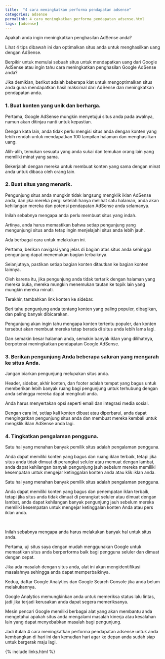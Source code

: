 ```yaml
---
title:  "4 cara meningkatkan performa pendapatan adsense"
categories: adsense
permalink: 4_cara_meningkatkan_performa_pendapatan_adsense.html
tags: [adsense]
---
```


<p>Apakah anda ingin meningkatkan penghasilan AdSense anda?</p><p></p><p>Lihat 4 tips dibawah ini dan optimalkan situs anda untuk menghasilkan uang dengan AdSense.</p><p></p><p>Berpikir untuk memulai sebuah situs untuk mendapatkan uang dari Google AdSense atau ingin tahu cara meningkatkan penghasilan Google AdSense anda?</p><p></p><p>Jika demikian, berikut adalah beberapa kiat untuk mengoptimalkan situs anda guna mendapatkan hasil maksimal dari AdSense dan meningkatkan pendapatan anda.</p><h3 style="text-align: left;">1. Buat konten yang unik dan berharga.</h3><p>Pertama, Google AdSense mungkin menyetujui situs anda pada awalnya, namun akan ditinjau nanti untuk kepastian.</p><p></p><p>Dengan kata lain, anda tidak perlu mengisi situs anda dengan konten yang lebih rendah untuk mendapatkan 100 tampilan halaman dan menghasilkan uang.</p><p></p><p>Alih-alih, temukan sesuatu yang anda sukai dan temukan orang lain yang memiliki minat yang sama.</p><p></p><p>Bekerjalah dengan mereka untuk membuat konten yang sama dengan minat anda untuk dibaca oleh orang lain.</p><h3 style="text-align: left;">2. Buat situs yang menarik.</h3><p>Pengunjung situs anda mungkin tidak langsung mengklik iklan AdSense anda, dan jika mereka pergi setelah hanya melihat satu halaman, anda akan kehilangan mereka dan potensi pendapatan AdSense anda selamanya.</p><p></p><p>Inilah sebabnya mengapa anda perlu membuat situs yang indah.</p><p></p><p>Artinya, anda harus memastikan bahwa setiap pengunjung yang mengunjungi situs anda tetap ingin menjelajahi situs anda lebih jauh.</p><p></p><p>Ada berbagai cara untuk melakukan ini.</p><p></p><p>Pertama, berikan navigasi yang jelas di bagian atas situs anda sehingga pengunjung dapat menemukan bagian terbaiknya.</p><p></p><p>Selanjutnya, pastikan setiap bagian konten ditautkan ke bagian konten lainnya.</p><p></p><p>Oleh karena itu, jika pengunjung anda tidak tertarik dengan halaman yang mereka buka, mereka mungkin menemukan tautan ke topik lain yang mungkin mereka minati.</p><p></p><p>Terakhir, tambahkan link konten ke sidebar.</p><p></p><p>Beri tahu pengunjung anda tentang konten yang paling populer, dibagikan, dan paling banyak dibicarakan.</p><p></p><p>Pengunjung akan ingin tahu mengapa konten tertentu populer, dan konten tersebut akan membuat mereka tetap berada di situs anda lebih lama lagi.</p><p></p><p>Dan semakin besar halaman anda, semakin banyak iklan yang dilihatnya, berpotensi meningkatkan pendapatan Google AdSense.</p><h3 style="text-align: left;">3. Berikan pengunjung Anda beberapa saluran yang mengarah ke situs Anda.</h3><p>Jangan biarkan pengunjung melupakan situs anda.</p><p></p><p>Header, sidebar, akhir konten, dan footer adalah tempat yang bagus untuk memberikan lebih banyak ruang bagi pengunjung untuk terhubung dengan anda sehingga mereka dapat mengikuti anda.</p><p></p><p>Anda harus menyertakan opsi seperti email dan integrasi media sosial.</p><p></p><p>Dengan cara ini, setiap kali konten dibuat atau diperbarui, anda dapat mengingatkan pengunjung situs anda dan membuat mereka kembali untuk mengklik iklan AdSense anda lagi.</p><h3 style="text-align: left;">4. Tingkatkan pengalaman pengguna.</h3><p>Satu hal yang menahan banyak pemilik situs adalah pengalaman pengguna.</p><p></p><p>Anda dapat memiliki konten yang bagus dan ruang iklan terbaik, tetapi jika situs anda tidak dimuat di perangkat seluler atau memuat dengan lambat, anda dapat kehilangan banyak pengunjung jauh sebelum mereka memiliki kesempatan untuk mengejar ketinggalan konten anda atau klik iklan anda.</p><p></p><p>Satu hal yang menahan banyak pemilik situs adalah pengalaman pengguna.</p><p></p><p>Anda dapat memiliki konten yang bagus dan penempatan iklan terbaik, tetapi jika situs anda tidak dimuat di perangkat seluler atau dimuat dengan lambat, anda dapat kehilangan banyak pengunjung jauh sebelum mereka memiliki kesempatan untuk mengejar ketinggalan konten Anda atau pers iklan anda.</p><p>&nbsp;</p><p>Inilah sebabnya mengapa anda harus melakukan banyak hal untuk situs anda.</p><p></p><p>Pertama, uji situs saya dengan mudah menggunakan Google untuk memastikan situs anda berperforma baik bagi pengguna seluler dan dimuat dengan cepat.</p><p></p><p>Jika ada masalah dengan situs anda, alat ini akan mengidentifikasi masalahnya sehingga anda dapat memperbaikinya.</p><p></p><p>Kedua, daftar Google Analytics dan Google Search Console jika anda belum melakukannya.</p><p></p><p>Google Analytics memungkinkan anda untuk memeriksa status lalu lintas, jadi jika terjadi kerusakan anda dapat segera memeriksanya.</p><p></p><p>Mesin pencari Google memiliki berbagai alat yang akan membantu anda mengetahui apakah situs anda mengalami masalah kinerja atau kesalahan lain yang dapat menyebabkan masalah bagi pengunjung.</p></p><p></p>
<p>Jadi itulah 4 cara meningkatkan performa pendapatan adsense untuk anda kembangkan di hari ini dan kemudian hari agar ke depan anda sudah siap untuk bergerak maju lagi.</p>

{% include links.html %}
